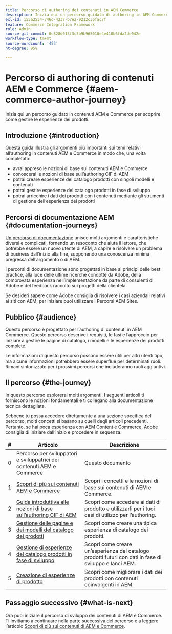 ```yaml
---
title: Percorso di authoring dei contenuti in AEM Commerce
description: Inizia qui un percorso guidato di authoring in AEM Commerce
exl-id: 155a2534-746d-4237-b7e2-9212c36fac7f
feature: Commerce Integration Framework
role: Admin
source-git-commit: 0e328d013f3c5b9b965010e4e410b6fda2de042e
workflow-type: tm+mt
source-wordcount: '453'
ht-degree: 95%

---
```


# Percorso di authoring di contenuti AEM e Commerce {#aem-commerce-author-journey}

Inizia qui un percorso guidato in contenuti AEM e Commerce per scoprire come gestire le esperienze dei prodotti.

## Introduzione {#introduction}

Questa guida illustra gli argomenti più importanti sui temi relativi all’authoring in contenuti AEM e Commerce in modo che, una volta completato:

* avrai appreso le nozioni di base sui contenuti AEM e Commerce
* conoscerai le nozioni di base sull’authoring CIF di AEM
* potrai creare esperienze del catalogo prodotti con singoli modelli e contenuti
* potrai gestire esperienze del catalogo prodotti in fase di sviluppo
* potrai arricchire i dati dei prodotti con i contenuti mediante gli strumenti di gestione dell’esperienza dei prodotti

## Percorsi di documentazione AEM {#documentation-journeys}

[Un percorso di documentazione](/help/journey-documentation/documentation-journeys.md) unisce molti argomenti e caratteristiche diversi e complicati, fornendo un resoconto che aiuta il lettore, che potrebbe essere un nuovo utente di AEM, a capire e risolvere un problema di business dall’inizio alla fine, supponendo una conoscenza minima pregressa dell’argomento o di AEM.

I percorsi di documentazione sono progettati in base ai principi delle best practice, alla luce delle ultime ricerche condotte da Adobe, della comprovata esperienza nell’implementazione da parte di consulenti di Adobe e del feedback raccolto sui progetti della clientela.

Se desideri sapere come Adobe consiglia di risolvere i casi aziendali relativi ai siti con AEM, per iniziare puoi utilizzare i Percorsi AEM Sites.

## Pubblico {#audience}

Questo percorso è progettato per l’authoring di contenuti in AEM Commerce. Questo percorso descrive i requisiti, le fasi e l’approccio per iniziare a gestire le pagine di catalogo, i modelli e le esperienze dei prodotti complete.

Le informazioni di questo percorso possono essere utili per altri utenti tipo, ma alcune informazioni potrebbero essere superflue per determinati ruoli. Rimani sintonizzato per i prossimi percorsi che includeranno ruoli aggiuntivi.

## Il percorso {#the-journey}

In questo percorso esplorerai molti argomenti. I seguenti articoli ti forniscono le nozioni fondamentali e ti collegano alla documentazione tecnica dettagliata.

Sebbene tu possa accedere direttamente a una sezione specifica del percorso, molti concetti si basano su quelli degli articoli precedenti. Pertanto, se hai poca esperienza con AEM Content e Commerce, Adobe consiglia di iniziare dall’inizio e procedere in sequenza.

| # | Articolo | Descrizione |
|---|---|---|
| 0 | Percorso per sviluppatori e sviluppatrici dei contenuti AEM e Commerce | Questo documento |
| 1 | [Scopri di più sui contenuti AEM e Commerce](/help/commerce-cloud/introduction.md) | Scopri i concetti e le nozioni di base sui contenuti di AEM e Commerce. |
| 2 | [Guida introduttiva alle nozioni di base sull’authoring CIF di AEM](getting-started.md) | Scopri come accedere ai dati di prodotto e utilizzarli per i tuoi casi di utilizzo per l’authoring. |
| 3 | [Gestione delle pagine e dei modelli del catalogo dei prodotti](catalog-templates.md) | Scopri come creare una tipica esperienza di catalogo dei prodotti. |
| 4 | [Gestione di esperienze del catalogo prodotti in fase di sviluppo](staged-catalog.md) | Scopri come creare un’esperienza del catalogo prodotti futuri con dati in fase di sviluppo e lanci AEM. |
| 5 | [Creazione di esperienze di prodotto](product-experience-management.md) | Scopri come migliorare i dati dei prodotti con contenuti coinvolgenti in AEM. |

## Passaggio successivo {#what-is-next}

Ora puoi iniziare il percorso di sviluppo dei contenuti di AEM e Commerce. Ti invitiamo a continuare nella parte successiva del percorso e a leggere l’articolo [Scopri di più sui contenuti di AEM e Commerce](/help/commerce-cloud/introduction.md).
